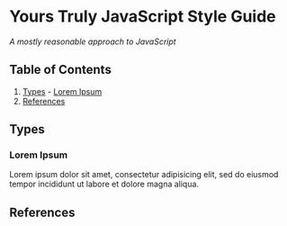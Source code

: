 # Yours Truly JavaScript Style Guide

*A mostly reasonable approach to JavaScript*

## Table of Contents

  1. [Types](#types)
    - [Lorem Ipsum](#lorem-ipsum)
  1. [References](#references)
  
## Types

### Lorem Ipsum

Lorem ipsum dolor sit amet, consectetur adipisicing elit, sed do eiusmod tempor incididunt ut labore et dolore magna aliqua.

## References
